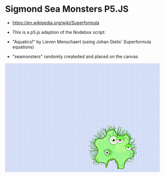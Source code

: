 # Sigmond Sea Monsters P5.JS

- https://en.wikipedia.org/wiki/Superformula

- This is a p5.js adaption of the Nodebox script:
- "Aquatics!" by Lieven Menschaert (using Johan Gielis' Superformula equations)

- "seamonsters" randomly createded and placed on the canvas

![seamonsters](assets/seamonsters.gif)